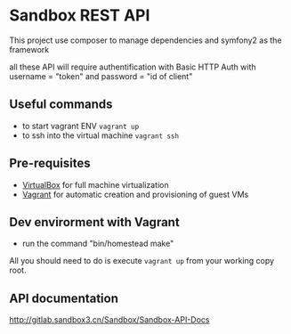 # Sandbox REST API

This project use composer to manage dependencies and symfony2 as the framework

all these API will require authentification with  Basic HTTP Auth
with username = "token" and password = "id of client"

## Useful commands
  * to start vagrant ENV `vagrant up` 
  * to ssh into the virtual machine `vagrant ssh`

## Pre-requisites

* [VirtualBox](http://www.virtualbox.org/) for full machine virtualization
* [Vagrant](http://www.vagrantup.com/) for automatic creation and provisioning of guest VMs

## Dev envirorment with Vagrant

* run the command "bin/homestead make"

All you should need to do is execute `vagrant up` from your working copy root.

## API documentation

http://gitlab.sandbox3.cn/Sandbox/Sandbox-API-Docs
